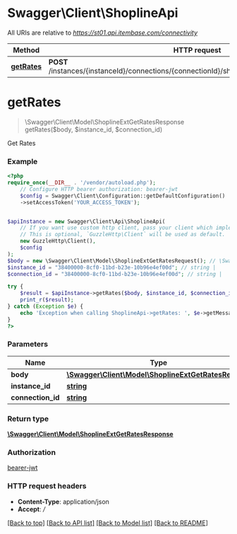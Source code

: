 # Swagger\Client\ShoplineApi

All URIs are relative to *https://st01.api.itembase.com/connectivity*

Method | HTTP request | Description
------------- | ------------- | -------------
[**getRates**](ShoplineApi.md#getrates) | **POST** /instances/{instanceId}/connections/{connectionId}/shipping/api/v2/extint/shopline/rates | Get Rates

# **getRates**
> \Swagger\Client\Model\ShoplineExtGetRatesResponse getRates($body, $instance_id, $connection_id)

Get Rates

### Example
```php
<?php
require_once(__DIR__ . '/vendor/autoload.php');
    // Configure HTTP bearer authorization: bearer-jwt
    $config = Swagger\Client\Configuration::getDefaultConfiguration()
    ->setAccessToken('YOUR_ACCESS_TOKEN');


$apiInstance = new Swagger\Client\Api\ShoplineApi(
    // If you want use custom http client, pass your client which implements `GuzzleHttp\ClientInterface`.
    // This is optional, `GuzzleHttp\Client` will be used as default.
    new GuzzleHttp\Client(),
    $config
);
$body = new \Swagger\Client\Model\ShoplineExtGetRatesRequest(); // \Swagger\Client\Model\ShoplineExtGetRatesRequest | 
$instance_id = "38400000-8cf0-11bd-b23e-10b96e4ef00d"; // string | 
$connection_id = "38400000-8cf0-11bd-b23e-10b96e4ef00d"; // string | 

try {
    $result = $apiInstance->getRates($body, $instance_id, $connection_id);
    print_r($result);
} catch (Exception $e) {
    echo 'Exception when calling ShoplineApi->getRates: ', $e->getMessage(), PHP_EOL;
}
?>
```

### Parameters

Name | Type | Description  | Notes
------------- | ------------- | ------------- | -------------
 **body** | [**\Swagger\Client\Model\ShoplineExtGetRatesRequest**](../Model/ShoplineExtGetRatesRequest.md)|  |
 **instance_id** | [**string**](../Model/.md)|  |
 **connection_id** | [**string**](../Model/.md)|  |

### Return type

[**\Swagger\Client\Model\ShoplineExtGetRatesResponse**](../Model/ShoplineExtGetRatesResponse.md)

### Authorization

[bearer-jwt](../../README.md#bearer-jwt)

### HTTP request headers

 - **Content-Type**: application/json
 - **Accept**: */*

[[Back to top]](#) [[Back to API list]](../../README.md#documentation-for-api-endpoints) [[Back to Model list]](../../README.md#documentation-for-models) [[Back to README]](../../README.md)

